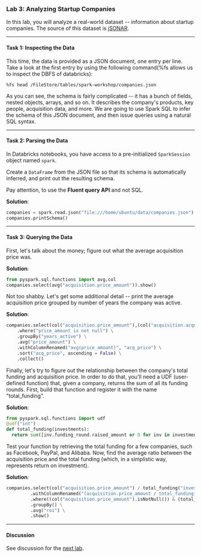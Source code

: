 ### Lab 3: Analyzing Startup Companies

In this lab, you will analyze a real-world dataset -- information about startup companies. The source of this dataset is [jSONAR](http://jsonstudio.com/resources/).

___

#### Task 1: Inspecting the Data

This time, the data is provided as a JSON document, one entry per line. Take a look at the first entry by using the following command(%fs allows us to inspect the DBFS of databricks):

```
%fs head /FileStore/tables/spark-workshop/companies.json
```

As you can see, the schema is fairly complicated -- it has a bunch of fields, nested objects, arrays, and so on. It describes the company's products, key people, acquisition data, and more. We are going to use Spark SQL to infer the schema of this JSON document, and then issue queries using a natural SQL syntax.

___

#### Task 2: Parsing the Data

In Databricks notebooks, you have access to a pre-initialized `SparkSession` object named `spark`.

Create a `DataFrame` from the JSON file so that its schema is automatically inferred, and print out the resulting schema.

Pay attention, to use the **Fluent query API** and not SQL.

**Solution**:

```python
companies = spark.read.json("file:///home/ubuntu/data/companies.json")
companies.printSchema()
```

___

#### Task 3: Querying the Data

First, let's talk about the money; figure out what the average acquisition price was.

**Solution**:

```python
from pyspark.sql.functions import avg,col
companies.select(avg("acquisition.price_amount")).show()
```

Not too shabby. Let's get some additional detail -- print the average acquisition price grouped by number of years the company was active.

**Solution**:

```python
companies.select(col("acquisition.price_amount"),(col("acquisition.acquired_year") - col("founded_year")).alias("years_active")) \
    .where("price_amount is not null") \
    .groupBy("years_active") \
    .avg("price_amount") \
    .withColumnRenamed("avg(price_amount)", "acq_price") \
    .sort("acq_price", ascending = False) \
    .collect()
```

Finally, let's try to figure out the relationship between the company's total funding and acquisition price. In order to do that, you'll need a UDF (user-defined function) that, given a company, returns the sum of all its funding rounds. First, build that function and register it with the name "total_funding".

**Solution**:

```python
from pyspark.sql.functions import udf
@udf("int")
def total_funding(investments):
  return sum([inv.funding_round.raised_amount or 0 for inv in investments])
```

Test your function by retrieving the total funding for a few companies, such as Facebook, PayPal, and Alibaba. Now, find the average ratio between the acquisition price and the total funding (which, in a simplistic way, represents return on investment).

**Solution**:

```python
companies.select(col("acquisition.price_amount") / total_funding("investments")) \
         .withColumnRenamed("(acquisition.price_amount / total_funding(investments))", "roi") \
         .where((col("acquisition.price_amount").isNotNull()) & (total_funding("investments") != 0)) \
         .groupBy() \
         .avg("roi") \
         .show()
```

___

#### Discussion

See discussion for the [next lab](lab4-propprices.md).
